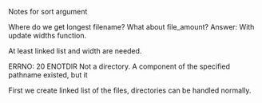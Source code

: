 Notes for sort argument

Where do we get longest filename?
What about file_amount?
Answer: With update widths function.

At least linked list and width are needed.

ERRNO:
     20 ENOTDIR Not a directory.  A component of the specified pathname existed, but it

First we create linked list of the files, directories can be handled normally.
